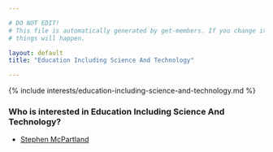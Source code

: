 ```yaml
---

# DO NOT EDIT!
# This file is automatically generated by get-members. If you change it, bad
# things will happen.

layout: default
title: "Education Including Science And Technology"

---
```


{% include interests/education-including-science-and-technology.md %}

### Who is interested in Education Including Science And Technology?


* [Stephen McPartland](members/stephen-mcpartland.html)
